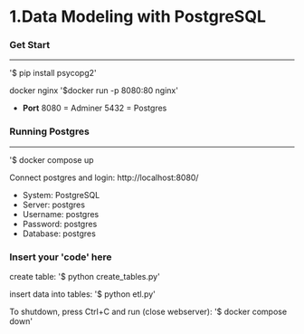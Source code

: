 # 1.Data Modeling with PostgreSQL

### Get Start
-------------

'$ pip install psycopg2'

docker nginx
'$docker run -p 8080:80 nginx'

* __Port__  8080 = Adminer
            5432 = Postgres

### Running Postgres
-------------
'$ docker compose up

Connect postgres and login: http://localhost:8080/
* System: PostgreSQL
* Server: postgres
* Username: postgres
* Password: postgres
* Database: postgres

### Insert your 'code' here 

create table:
'$ python create_tables.py' 

insert data into tables:
'$ python etl.py' 

To shutdown, press Ctrl+C and run (close webserver): 
'$ docker compose down'